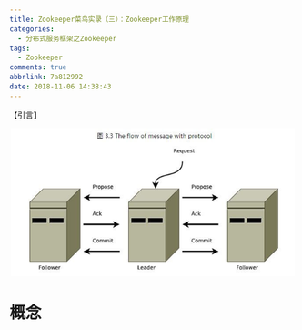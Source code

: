 ```yaml
---
title: Zookeeper菜鸟实录（三）：Zookeeper工作原理
categories:
  - 分布式服务框架之Zookeeper
tags:
  - Zookeeper
comments: true
abbrlink: 7a812992
date: 2018-11-06 14:38:43
---
```

【引言】
<div align=center><img src="https://github.com/ttfisher/images/raw/master/2018/2018-11-14-01.jpg" width="500"/></div>
<!-- more -->

# 概念
